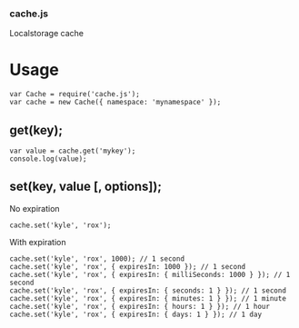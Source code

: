
### cache.js

Localstorage cache

Usage
===
```
var Cache = require('cache.js');
var cache = new Cache({ namespace: 'mynamespace' });
```

get(key);
---
```
var value = cache.get('mykey');
console.log(value);
```

set(key, value [, options]);
---
No expiration
```
cache.set('kyle', 'rox');
```
With expiration
```
cache.set('kyle', 'rox', 1000); // 1 second
cache.set('kyle', 'rox', { expiresIn: 1000 }); // 1 second
cache.set('kyle', 'rox', { expiresIn: { milliSeconds: 1000 } }); // 1 second
cache.set('kyle', 'rox', { expiresIn: { seconds: 1 } }); // 1 second
cache.set('kyle', 'rox', { expiresIn: { minutes: 1 } }); // 1 minute
cache.set('kyle', 'rox', { expiresIn: { hours: 1 } }); // 1 hour
cache.set('kyle', 'rox', { expiresIn: { days: 1 } }); // 1 day
```
